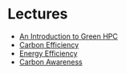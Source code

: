 # Lectures

* [An Introduction to Green HPC](1-introduction)
* [Carbon Efficiency](2-carbon-efficiency)
* [Energy Efficiency](3-energy-efficiency)
* [Carbon Awareness](4-carbon-awareness)
